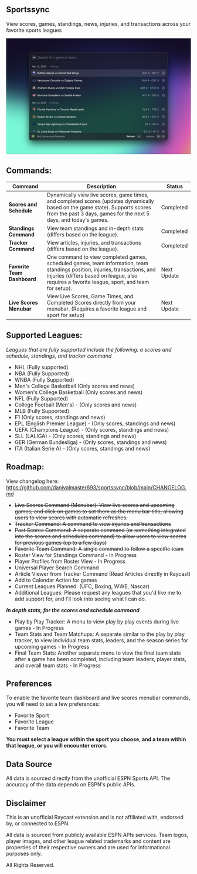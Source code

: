 ## Sportssync

View scores, games, standings, news, injuries, and transactions across your favorite sports leagues

![Sportssync](./metadata/Scores-And-Schedule.png)

## Commands:

| **Command**                 | **Description**                                                                                                                                                                                                              | **Status**  |
| --------------------------- | ---------------------------------------------------------------------------------------------------------------------------------------------------------------------------------------------------------------------------- | ----------- |
| **Scores and Schedule**     | Dynamically view live scores, game times, and completed scores (updates dynamically based on the game state). Supports scores from the past 3 days, games for the next 5 days, and today's games.                            | Completed   |
| **Standings Command**       | View team standings and in-depth stats (differs based on the league).                                                                                                                                                        | Completed   |
| **Tracker Command**         | View articles, injuries, and transactions (differs based on the league).                                                                                                                                                     | Completed   |
| **Favorite Team Dashboard** | One command to view completed games, scheduled games, team information, team standings position, injuries, transactions, and injuries (differs based on league, also requires a favorite league, sport, and team for setup). | Next Update |
| **Live Scores Menubar**     | View Live Scores, Game Times, and Completed Scores directly from your menubar. (Requires a favorite league and sport for setup)                                                                                              | Next Update |

## Supported Leagues:

_Leagues that are fully supported include the following: a scores and schedule, standings, and tracker command_

- NHL (Fully supported)
- NBA (Fully Supported)
- WNBA (Fully Supported)
- Men's College Basketball (Only scores and news)
- Women's College Basketball (Only scores and news)
- NFL (Fully Supported)
- College Football (Men's) - (Only scores and news)
- MLB (Fully Supported)
- F1 (Only scores, standings and news)
- EPL (English Premier League) - (Only scores, standings and news)
- UEFA (Champions League) - (Only scores, standings and news)
- SLL (LALIGA) - (Only scores, standings and news)
- GER (German Bundesliga) - (Only scores, standings and news)
- ITA (Italian Serie A) - (Only scores, standings and news)

## Roadmap:

View changelog here: https://github.com/daniyalmaster693/sportssync/blob/main/CHANGELOG.md

- ~~Live Scores Command (Menubar): View live scores and upcoming games, and click on games to set them as the menu bar title, allowing users to view scores with automatic refreshes.~~
- ~~Tracker Command: A command to view injuries and transactions~~
- ~~Past Scores Command: A separate command (or something integrated into the scores and schedules command) to allow users to view scores for previous games (up to a few days)~~
- ~~Favorite Team Command: A single command to follow a specific team~~
- Roster View for Standings Command - In Progress
- Player Profiles from Roster View - In Progress
- Universal Player Search Command
- Article Viewer from Tracker Command (Read Articles directly in Raycast)
- Add to Calendar Action for games
- Current Leagues Planned: (UFC, Boxing, WWE, Nascar)
- Additional Leagues: Please request any leagues that you'd like me to add support for, and I'll look into seeing what I can do.

**_In depth stats, for the scores and schedule command_**

- Play by Play Tracker: A menu to view play by play events during live games - In Progress
- Team Stats and Team Matchups: A separate similar to the play by play tracker, to view individual team stats, leaders, and the season series for upcoming games - In Progress
- Final Team Stats: Another separate menu to view the final team stats after a game has been completed, including team leaders, player stats, and overall team stats - In Progress

## Preferences

To enable the favorite team dashboard and live scores menubar commands, you will need to set a few preferences:

- Favorite Sport
- Favorite League
- Favorite Team

**You must select a league within the sport you choose, and a team within that league, or you will encounter errors.**

## Data Source

All data is sourced directly from the unofficial ESPN Sports API. The accuracy of the data depends on ESPN's public APIs.

## Disclaimer

This is an unofficial Raycast extension and is not affiliated with, endorsed by, or connected to ESPN.

All data is sourced from publicly available ESPN APIs services. Team logos, player images, and other league related trademarks and content are properties of their respective owners and are used for informational purposes only.

All Rights Reserved.
